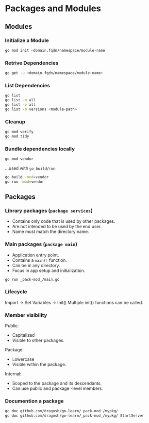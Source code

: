 # Packages and Modules

## Modules

### Initialize a Module

```sh
go mod init <domain.fqdn/namespace/module-name
```

### Retrive Dependencies

```sh
go get -u <domain.fqdn/namespace/module-name>
```

### List Dependencies

```sh
go list
go list -m all
go list -v all
go list -m versions <module-path>
```

### Cleanup

```sh
go mod verify
go mod tidy
```

### Bundle dependencies locally

```sh
go mod vendor
```

...used with `go build/run`

```sh
go build -mod=vendor
go run -mod=vendor
```

## Packages

### Library packages (`package services`)

- Contains only code that is used by other packages.
- Are not intended to be used by the end user.
- Name must match the directory name.


### Main packages (`package main`)

- Application entry point.
- Contains a `main()` function.
- Can be in any directory.
- Focus in app setup and initialization.


```sh
go run _pack-mod_/main.go
```

### Lifecycle
Import -> Set Variables -> Init()
Multiple init() functions can be called.

### Member visibility

Public:
- Capitalized
- Visible to other packages.

Package:
- Lowercase
- Visible within the package.

Internal:
- Scoped to the package and its descendants.
- Can use public and package -level members.


### Documention a package
```sh
go doc github.com/dragosh/go-learn/_pack-mod_/mypkg/
go doc github.com/dragosh/go-learn/_pack-mod_/mypkg/ StartServer
```
